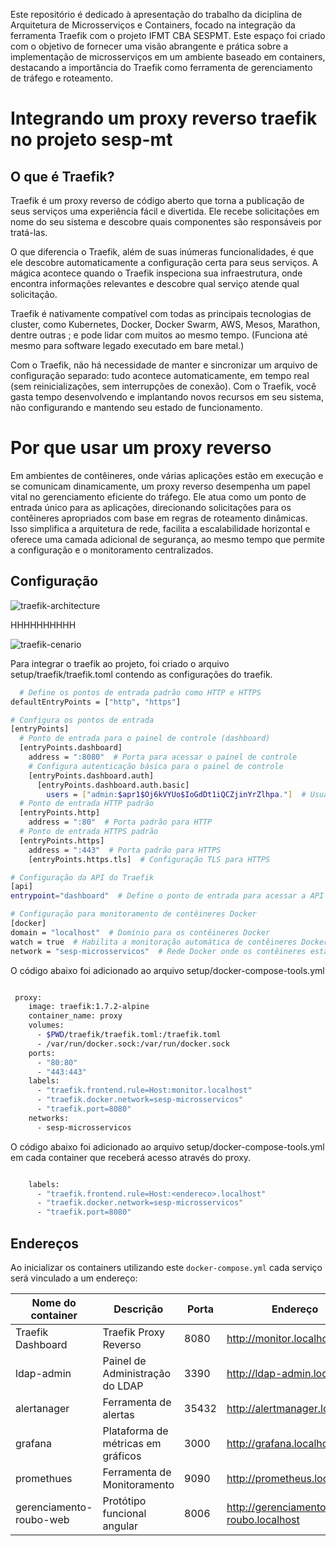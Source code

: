 Este repositório é dedicado à apresentação do trabalho da diciplina de Arquitetura de Microsserviços e Containers, focado na integração da ferramenta Traefik com o projeto IFMT CBA SESPMT. Este espaço foi criado com o objetivo de fornecer uma visão abrangente e prática sobre a implementação de microsserviços em um ambiente baseado em containers, destacando a importância do Traefik como ferramenta de gerenciamento de tráfego e roteamento.

# Integrando um proxy reverso traefik no projeto sesp-mt

## O que é Traefik?

Traefik é um proxy reverso de código aberto que torna a publicação de seus serviços uma experiência fácil e divertida. Ele recebe solicitações em nome do seu sistema e descobre quais componentes são responsáveis ​​por tratá-las.

O que diferencia o Traefik, além de suas inúmeras funcionalidades, é que ele descobre automaticamente a configuração certa para seus serviços. A mágica acontece quando o Traefik inspeciona sua infraestrutura, onde encontra informações relevantes e descobre qual serviço atende qual solicitação.

Traefik é nativamente compatível com todas as principais tecnologias de cluster, como Kubernetes, Docker, Docker Swarm, AWS, Mesos, Marathon, dentre outras ; e pode lidar com muitos ao mesmo tempo. (Funciona até mesmo para software legado executado em bare metal.)

Com o Traefik, não há necessidade de manter e sincronizar um arquivo de configuração separado: tudo acontece automaticamente, em tempo real (sem reinicializações, sem interrupções de conexão). Com o Traefik, você gasta tempo desenvolvendo e implantando novos recursos em seu sistema, não configurando e mantendo seu estado de funcionamento.

# Por que usar um proxy reverso

Em ambientes de contêineres, onde várias aplicações estão em execução e se comunicam dinamicamente, um proxy reverso desempenha um papel vital no gerenciamento eficiente do tráfego. Ele atua como um ponto de entrada único para as aplicações, direcionando solicitações para os contêineres apropriados com base em regras de roteamento dinâmicas. Isso simplifica a arquitetura de rede, facilita a escalabilidade horizontal e oferece uma camada adicional de segurança, ao mesmo tempo que permite a configuração e o monitoramento centralizados.

## Configuração
![traefik-architecture](https://github.com/joederfmoura/sespmt-proxy/assets/149547286/d2059423-ee41-4630-861b-6f2eb83a4048)

HHHHHHHHHH

![traefik-cenario](https://github.com/joederfmoura/sespmt-proxy/assets/149547286/9a858600-6b49-4958-9fcd-89c053ba33da)



Para integrar o traefik ao projeto, foi criado o arquivo setup/traefik/traefik.toml contendo as configurações do traefik.

```bash
  # Define os pontos de entrada padrão como HTTP e HTTPS
defaultEntryPoints = ["http", "https"]

# Configura os pontos de entrada
[entryPoints]
  # Ponto de entrada para o painel de controle (dashboard)
  [entryPoints.dashboard]
    address = ":8080"  # Porta para acessar o painel de controle
    # Configura autenticação básica para o painel de controle
    [entryPoints.dashboard.auth]
      [entryPoints.dashboard.auth.basic]
        users = ["admin:$apr1$Oj6kVYUo$IoGdDt1iQCZjinYrZlhpa."]  # Usuário e senha para autenticação
  # Ponto de entrada HTTP padrão
  [entryPoints.http]
    address = ":80"  # Porta padrão para HTTP
  # Ponto de entrada HTTPS padrão
  [entryPoints.https]
    address = ":443"  # Porta padrão para HTTPS
    [entryPoints.https.tls]  # Configuração TLS para HTTPS

# Configuração da API do Traefik
[api]
entrypoint="dashboard"  # Define o ponto de entrada para acessar a API como o painel de controle

# Configuração para monitoramento de contêineres Docker
[docker]
domain = "localhost"  # Domínio para os contêineres Docker
watch = true  # Habilita a monitoração automática de contêineres Docker
network = "sesp-microsservicos"  # Rede Docker onde os contêineres estão conectados
```

O código abaixo foi adicionado ao arquivo setup/docker-compose-tools.yml

```bash

 proxy:
    image: traefik:1.7.2-alpine
    container_name: proxy
    volumes:
      - $PWD/traefik/traefik.toml:/traefik.toml
      - /var/run/docker.sock:/var/run/docker.sock
    ports:
      - "80:80"
      - "443:443"
    labels:
      - "traefik.frontend.rule=Host:monitor.localhost"
      - "traefik.docker.network=sesp-microsservicos"
      - "traefik.port=8080"
    networks:
      - sesp-microsservicos

 ```

O código abaixo foi adicionado ao arquivo setup/docker-compose-tools.yml em cada container que receberá acesso através do proxy.

```bash

    labels:
      - "traefik.frontend.rule=Host:<endereco>.localhost"
      - "traefik.docker.network=sesp-microsservicos"
      - "traefik.port=8080"

```




## Endereços

Ao inicializar os containers utilizando este `docker-compose.yml` cada serviço será vinculado a um endereço:

| Nome do container        | Descrição                             | Porta |Endereço|
| ------------------------ | ------------------------------------- | ----- |----|
| Traefik Dashboard        | Traefik Proxy Reverso                 | 8080  |http://monitor.localhost|
| ldap-admin               | Painel de Administração do LDAP       | 3390  |http://ldap-admin.localhost|
| alertanager              |Ferramenta de alertas                  | 35432 |http://alertmanager.localhost|
| grafana                  | Plataforma de métricas em gráficos    | 3000  |http://grafana.localhost|
| promethues               | Ferramenta de Monitoramento           | 9090  |http://prometheus.localhost|
| gerenciamento-roubo-web  | Protótipo funcional angular           | 8006  |http://gerenciamento-roubo.localhost|

